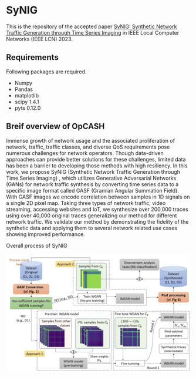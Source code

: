 # SyNIG
This is the repository of the accepted paper [SyNIG: Synthetic Network Traffic Generation through Time Series Imaging](https://www.computer.org/csdl/proceedings-article/lcn/2023/10223392/1QdFP7dtBBK) in IEEE Local Computer Networks (IEEE LCN) 2023.

## Requirements
Following packages are required.

* Numpy				
*	Pandas			
*	matplotlib
* scipy           1.4.1
* pyts            0.12.0

## Breif overview of OpCASH

Immense growth of network usage and the associated
proliferation of network, traffic, traffic classes, and diverse
QoS requirements pose numerous challenges for network operators.
Though data-driven approaches can provide better solutions
for these challenges, limited data has been a barrier to developing
those methods with high resiliency. In this work, we propose
SyNIG (Synthetic Network Traffic Generation through Time
Series Imaging) , which utilizes Generative Adversarial Networks
(GANs) for network traffic synthesis by converting time series
data to a specific image format called GASF (Gramian Angular
Summation Field). With GASF images we encode correlation
between samples in 1D signals on a single 2D pixel map. Taking
three types of network traffic; video streaming, accessing websites
and IoT, we synthesize over 200,000 traces using over 40,000
original traces generalizing our method for different network
traffic. We validate our method by demonstrating the fidelity of
the synthetic data and applying them to several network related
use cases showing improved performance.

Overall process of SyNIG

<img src="overall_process.jpg" width="700">


